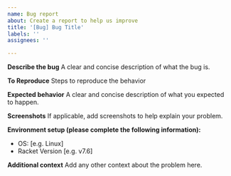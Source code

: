 ```yaml
---
name: Bug report
about: Create a report to help us improve
title: '[Bug] Bug Title'
labels: ''
assignees: ''

---
```


**Describe the bug**
A clear and concise description of what the bug is.

**To Reproduce**
Steps to reproduce the behavior

**Expected behavior**
A clear and concise description of what you expected to happen.

**Screenshots**
If applicable, add screenshots to help explain your problem.

**Environment setup (please complete the following information):**
 - OS: [e.g. Linux]
 - Racket Version [e.g. v7.6]

**Additional context**
Add any other context about the problem here.

